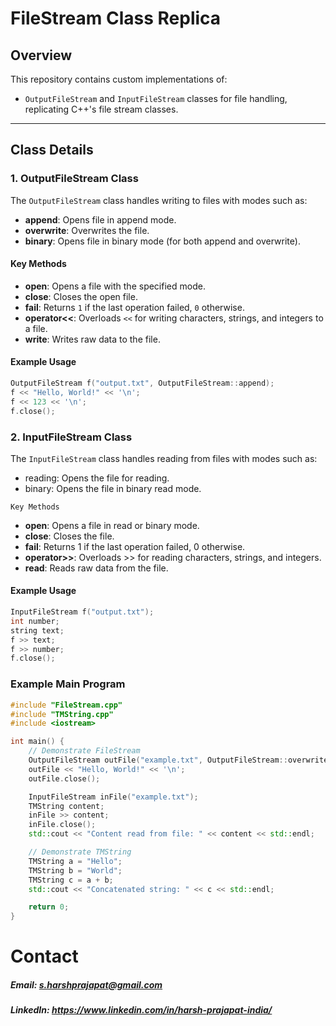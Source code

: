 # FileStream Class Replica

## Overview
This repository contains custom implementations of:
- `OutputFileStream` and `InputFileStream` classes for file handling, replicating C++'s file stream classes.
---

## Class Details

### 1. OutputFileStream Class

The `OutputFileStream` class handles writing to files with modes such as:
- **append**: Opens file in append mode.
- **overwrite**: Overwrites the file.
- **binary**: Opens file in binary mode (for both append and overwrite).

#### Key Methods
- **open**: Opens a file with the specified mode.
- **close**: Closes the open file.
- **fail**: Returns `1` if the last operation failed, `0` otherwise.
- **operator<<**: Overloads `<<` for writing characters, strings, and integers to a file.
- **write**: Writes raw data to the file.

#### Example Usage
```cpp
OutputFileStream f("output.txt", OutputFileStream::append);
f << "Hello, World!" << '\n';
f << 123 << '\n';
f.close();
```

### 2. InputFileStream Class

The `InputFileStream` class handles reading from files with modes such as:

- reading: Opens the file for reading.
- binary: Opens the file in binary read mode.

`Key Methods`
- **open**: Opens a file in read or binary mode.
- **close**: Closes the file.
- **fail**: Returns 1 if the last operation failed, 0 otherwise.
- **operator>>**: Overloads >> for reading characters, strings, and integers.
- **read**: Reads raw data from the file.


#### Example Usage
```cpp
InputFileStream f("output.txt");
int number;
string text;
f >> text;
f >> number;
f.close();
```

### Example Main Program

```cpp
#include "FileStream.cpp"
#include "TMString.cpp"
#include <iostream>

int main() {
    // Demonstrate FileStream
    OutputFileStream outFile("example.txt", OutputFileStream::overwrite);
    outFile << "Hello, World!" << '\n';
    outFile.close();

    InputFileStream inFile("example.txt");
    TMString content;
    inFile >> content;
    inFile.close();
    std::cout << "Content read from file: " << content << std::endl;

    // Demonstrate TMString
    TMString a = "Hello";
    TMString b = "World";
    TMString c = a + b;
    std::cout << "Concatenated string: " << c << std::endl;

    return 0;
}
```

# Contact
##### Email: s.harshprajapat@gmail.com
##### LinkedIn: https://www.linkedin.com/in/harsh-prajapat-india/
